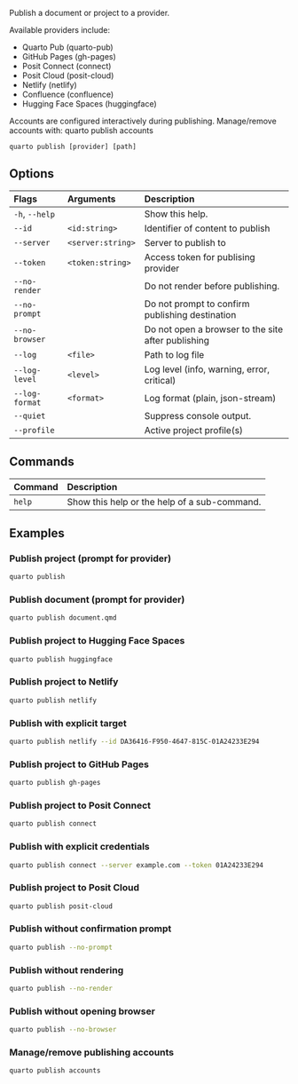 Publish a document or project to a provider.

Available providers include:

 - Quarto Pub (quarto-pub)
 - GitHub Pages (gh-pages)
 - Posit Connect (connect)
 - Posit Cloud (posit-cloud)
 - Netlify (netlify)
 - Confluence (confluence)
 - Hugging Face Spaces (huggingface)

Accounts are configured interactively during publishing.
Manage/remove accounts with: quarto publish accounts

``` {.bash}
quarto publish [provider] [path]
```


## Options

|Flags          |Arguments         |Description                                        |
|:--------------|:-----------------|:--------------------------------------------------|
|`-h`, `--help` |                  |Show this help.                                    |
|`--id`         |`<id:string>`     |Identifier of content to publish                   |
|`--server`     |`<server:string>` |Server to publish to                               |
|`--token`      |`<token:string>`  |Access token for publising provider                |
|`--no-render`  |                  |Do not render before publishing.                   |
|`--no-prompt`  |                  |Do not prompt to confirm publishing destination    |
|`--no-browser` |                  |Do not open a browser to the site after publishing |
|`--log`        |`<file>`          |Path to log file                                   |
|`--log-level`  |`<level>`         |Log level (info, warning, error, critical)         |
|`--log-format` |`<format>`        |Log format (plain, json-stream)                    |
|`--quiet`      |                  |Suppress console output.                           |
|`--profile`    |                  |Active project profile(s)                          |


## Commands

|Command |Description                                  |
|:-------|:--------------------------------------------|
|`help`  |Show this help or the help of a sub-command. |


## Examples
### Publish project (prompt for provider)

``` {.bash filename='Terminal'}
quarto publish
```

### Publish document (prompt for provider)

``` {.bash filename='Terminal'}
quarto publish document.qmd
```

### Publish project to Hugging Face Spaces

``` {.bash filename='Terminal'}
quarto publish huggingface
```

### Publish project to Netlify

``` {.bash filename='Terminal'}
quarto publish netlify
```

### Publish with explicit target

``` {.bash filename='Terminal'}
quarto publish netlify --id DA36416-F950-4647-815C-01A24233E294
```

### Publish project to GitHub Pages

``` {.bash filename='Terminal'}
quarto publish gh-pages
```

### Publish project to Posit Connect

``` {.bash filename='Terminal'}
quarto publish connect
```

### Publish with explicit credentials

``` {.bash filename='Terminal'}
quarto publish connect --server example.com --token 01A24233E294
```

### Publish project to Posit Cloud

``` {.bash filename='Terminal'}
quarto publish posit-cloud
```

### Publish without confirmation prompt

``` {.bash filename='Terminal'}
quarto publish --no-prompt
```

### Publish without rendering

``` {.bash filename='Terminal'}
quarto publish --no-render
```

### Publish without opening browser

``` {.bash filename='Terminal'}
quarto publish --no-browser
```

### Manage/remove publishing accounts

``` {.bash filename='Terminal'}
quarto publish accounts
```

